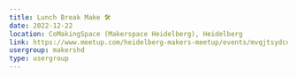```yaml
---
title: Lunch Break Make 🛠️
date: 2022-12-22
location: CoMakingSpace (Makerspace Heidelberg), Heidelberg
link: https://www.meetup.com/heidelberg-makers-meetup/events/mvqjtsydcqbdc/
usergroup: makershd
type: usergroup
---
```

